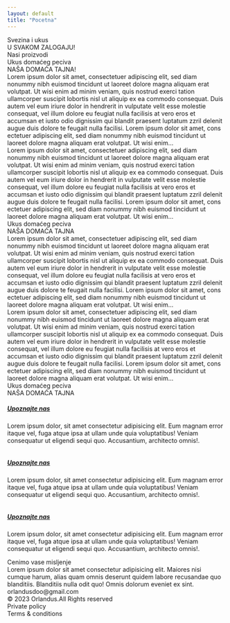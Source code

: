```yaml
---
layout: default
title: "Pocetna"
---
```


<!--Feature1-->
<div class="relative bg-no-repeat bg-cover  lg:bg-center
  bg-top " style="background-image: url('{{site.url}}/{{site.baseurl}}/images/bakery_header.png');">
        <div class="flex justify-center py-44">
            <div class="flex-col">
                <div class="text-center font-imperialCursive text- text-orange-300 text-5xl">Svezina i ukus</div>
                <div class="text-center font-abrilFatface text-2xl text-white text-5xl">U SVAKOM ZALOGAJU!</div>
                <div
                    class="mx-auto w-52 p-2 rounded-sm justify-center bg-orange-500 text-center mt-4 text-xs text-white ">
                    Nasi proizvodi</div>
            </div>
        </div>
</div>
       

<div class="flex flex-col mx-10 lg:p-20 p-5">
        <div class="flex flex-col justify-center">
            <div class="text-center font-imperialCursive text-gold text-5xl">Ukus domaćeg peciva</div>
            <div class="text-center font-abrilFatface text-5xl">NAŠA DOMAĆA TAJNA!</div>
        </div>
        <div class="flex flex-col lg:flex-row">
            <div class="flex-1 p-2 lg:p-20">Lorem ipsum dolor sit amet, consectetuer adipiscing elit, sed diam nonummy
                nibh euismod tincidunt ut laoreet dolore magna aliquam erat volutpat. Ut wisi enim ad minim veniam, quis
                nostrud exerci tation ullamcorper suscipit lobortis nisl ut aliquip ex ea commodo consequat. Duis autem
                vel eum iriure dolor in hendrerit in vulputate velit esse molestie consequat, vel illum dolore eu
                feugiat nulla facilisis at vero eros et accumsan et iusto odio dignissim qui blandit praesent luptatum
                zzril delenit augue duis dolore te feugait nulla facilisi.
                Lorem ipsum dolor sit amet, cons ectetuer adipiscing elit, sed diam nonummy nibh euismod tincidunt ut
                laoreet dolore magna aliquam erat volutpat. Ut wisi enim...</div>
            <div class="flex-1 p-2 lg:p-20">Lorem ipsum dolor sit amet, consectetuer adipiscing elit, sed diam nonummy
                nibh euismod tincidunt ut laoreet dolore magna aliquam erat volutpat. Ut wisi enim ad minim veniam, quis
                nostrud exerci tation ullamcorper suscipit lobortis nisl ut aliquip ex ea commodo consequat. Duis autem
                vel eum iriure dolor in hendrerit in vulputate velit esse molestie consequat, vel illum dolore eu
                feugiat nulla facilisis at vero eros et accumsan et iusto odio dignissim qui blandit praesent luptatum
                zzril delenit augue duis dolore te feugait nulla facilisi.
                Lorem ipsum dolor sit amet, cons ectetuer adipiscing elit, sed diam nonummy nibh euismod tincidunt ut
                laoreet dolore magna aliquam erat volutpat. Ut wisi enim...</div>
        </div>
    </div>


<div
        class="bg-[url('/paper_bag_with_bread_and_basket_of_pastry.png')] bg-no-repeat bg-cover lg:bg-center bg-right-top p-8 lg:p-32">
        <div class="flex flex-col justify-center bg-white lg:p-32 p-5">
            <div class="text-center mt-3 font-imperialCursive text-gold text-5xl ">
                Ukus domaćeg peciva
            </div>
            <div class="text-center font-abrilFatface mt-3 text-5xl">
                NAŠA DOMAĆA TAJNA
            </div>
            <div class="text-center mt-3 ">
                Lorem ipsum dolor sit amet, consectetuer adipiscing elit, sed diam nonummy nibh euismod tincidunt ut
                laoreet dolore magna aliquam erat volutpat. Ut wisi enim ad minim veniam, quis nostrud exerci tation
                ullamcorper suscipit lobortis nisl ut aliquip ex ea commodo consequat. Duis autem vel eum iriure dolor
                in hendrerit in vulputate velit esse molestie consequat, vel illum dolore eu feugiat nulla facilisis at
                vero eros et accumsan et iusto odio dignissim qui blandit praesent luptatum zzril delenit augue duis
                dolore te feugait nulla facilisi.
                Lorem ipsum dolor sit amet, cons ectetuer adipiscing elit, sed diam nonummy nibh euismod tincidunt ut
                laoreet dolore magna aliquam erat volutpat. Ut wisi enim...
            </div>
            <div class="text-center mt-3 ">
                Lorem ipsum dolor sit amet, consectetuer adipiscing elit, sed diam nonummy nibh euismod tincidunt ut
                laoreet dolore magna aliquam erat volutpat. Ut wisi enim ad minim veniam, quis nostrud exerci tation
                ullamcorper suscipit lobortis nisl ut aliquip ex ea commodo consequat. Duis autem vel eum iriure dolor
                in hendrerit in vulputate velit esse molestie consequat, vel illum dolore eu feugiat nulla facilisis at
                vero eros et accumsan et iusto odio dignissim qui blandit praesent luptatum zzril delenit augue duis
                dolore te feugait nulla facilisi.
                Lorem ipsum dolor sit amet, cons ectetuer adipiscing elit, sed diam nonummy nibh euismod tincidunt ut
                laoreet dolore magna aliquam erat volutpat. Ut wisi enim... </div>
        </div>
    </div>

<div class="flex flex-col justify-center bg-white lg:p-32 p-5">
        <div class="text-center mt-3 font-imperialCursive text-gold text-5xl ">
            Ukus domaćeg peciva
        </div>
        <div class="text-center font-abrilFatface mt-3 text-5xl">
            NAŠA DOMAĆA TAJNA
        </div>
<div class="grid md:grid-cols-3 gap-3">
            
<div class="mx-auto max-w-sm bg-white border border-gray-200 rounded-lg shadow ">
                <a href="#">
                    <img class="rounded-t-lg" src="{{site.url}}/{{site.baseurl}}/images/mask_group.png" alt="" />
                </a>
                <div class="p-5">
                    <a href="#">
                        <h5 class="mb-2 text-2xl tracking-tight text-gray-900">Upoznajte nas</h5>
                    </a>
                    <p class="mb-3 font-normal ">Lorem ipsum dolor, sit amet consectetur adipisicing elit. Eum magnam
                        error itaque vel, fuga atque ipsa at ullam unde quia voluptatibus! Veniam consequatur ut
                        eligendi sequi quo. Accusantium, architecto omnis!.</p>
                </div>
            </div>
            <!--Card 2-->
            <div class="mx-auto max-w-sm bg-white border border-gray-200 rounded-lg shadow ">
                <a href="#">
                    <img class="rounded-t-lg" src="{{site.url}}/{{site.baseurl}}/images/hleb.png" alt="" />
                </a>
                <div class="p-5">
                    <a href="#">
                        <h5 class="mb-2 text-2xl tracking-tight text-gray-900">Upoznajte nas</h5>
                    </a>
                    <p class="mb-3 font-normal ">Lorem ipsum dolor, sit amet consectetur adipisicing elit. Eum magnam
                        error itaque vel, fuga atque ipsa at ullam unde quia voluptatibus! Veniam consequatur ut
                        eligendi sequi quo. Accusantium, architecto omnis!.</p>
</div>
</div>
            
<div class="mx-auto max-w-sm bg-white border border-gray-200 rounded-lg shadow ">
                <a href="#">
                    <img class="rounded-t-lg" src="{{site.url}}/{{site.baseurl}}/images/mesi_hleb.png" alt="" />
                </a>
                <div class="p-5">
                    <a href="#">
                        <h5 class="mb-2 text-2xl tracking-tight text-gray-900">Upoznajte nas</h5>
                    </a>
                    <p class="mb-3 font-normal ">Lorem ipsum dolor, sit amet consectetur adipisicing elit. Eum magnam
                        error itaque vel, fuga atque ipsa at ullam unde quia voluptatibus! Veniam consequatur ut
                        eligendi sequi quo. Accusantium, architecto omnis!.</p>
                </div>
            </div>
        </div>
</div>
<div class="bg-slate-800 p-20 justify-center flex flex-col-reverse md:flex-row ">
         <img src="{{site.url}}/{{site.baseurl}}/images/pekara_logo_2.png" alt="">
        <div class="max-w-lg">
            <div class="text-white"> Cenimo vase misljenje</div>
            <div class="text-white">Lorem ipsum dolor sit amet consectetur adipisicing elit. Maiores nisi cumque harum,
                alias quam omnis deserunt quidem labore recusandae quo blanditiis. Blanditiis nulla odit quo! Omnis
                dolorum eveniet ex sint.</div>
            <div class="flex">
                <img src="{{site.url}}/{{site.baseurl}}/images/🦆 icon _email_.png" alt="">
                <div class="text-white"> orlandusdoo@gmail.com</div>
            </div>
        </div>
    </div>

<div class="bg-slate-900 px-20 py-4 flex justify-between items-center">
        <div class="text-white">&#169; 2023 Orlandus.All Rights reserved</div>
        <div class="text-white flex">
            <div class="mr-10">Private policy</div>
            <div>Terms &#38; conditions</div>
</div>
</div>

